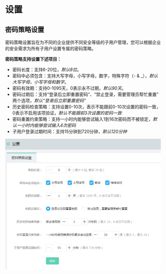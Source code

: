 # 设置

## 密码策略设置

密码策略设置旨在为不同的企业提供不同安全等级的子用户管理，您可以根据企业的安全需求为所有子用户设置专属的密码策略。

**密码策略支持设置下述项目：**

- 密码长度：支持6-20位，*默认8位*。
- 密码中必须包含：支持大写字母，小写字母，数字，特殊字符（- & _），*默认大写字母，小写字母和数字*。
- 密码有效期：支持0-1095天，0表示永不过期，*默认90天*。
- 密码过期后：支持“登录后立即重置密码”、“禁止登录，需要管理员帮忙重置” 两个选项，*默认“登录后立即重置密码”*
- 历史密码检查策略：支持设置0-10次，表示不能跟前0-10次设置的密码一致，0表示不启用该项验证，*默认不能跟前3次设置的密码一致*
- 密码重置约束策略：支持一小时内能够尝试输入1到16次密码而不被锁定，*默认一小时内能够尝试输入4次密码*
- 子用户登录过期时间：支持15分钟到720分钟，*默认120分钟*

![密码策略设置](../../../image/IAM/Setting/设置.jpg)
